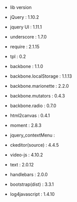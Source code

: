 - lib version
* jQuery : 1.10.2
* jquery UI : 1.11.1


* underscore : 1.7.0
* require : 2.1.15
* tpl : 0.2


* backbone : 1.1.0
* backbone.localStorage : 1.1.13
* backbone.marionette : 2.2.0
* backbone.mutators : 0.4.3
* backbone.radio : 0.7.0


* html2canvas : 0.4.1
* moment : 2.8.3
* jquery_contextMenu :
* ckeditor(source) : 4.4.5
* video-js : 4.10.2

* text : 2.0.12
* handlebars : 2.0.0


* bootstrap(dist) : 3.3.1


* log4javascript : 1.4.10